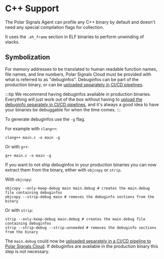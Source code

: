 # C++ Support

The Polar Signals Agent can profile any C++ binary by default and doesn't need any special compilation flags for collection.

It uses the `.eh_frame` section in ELF binaries to perform unwinding of stacks.

## Symbolization

For memory addresses to be translated to human readable function names, file names, and line numbers, Polar Signals Cloud must be provided with what is referred to as "debuginfos". Debuginfos can be part of the production binary, or can be [uploaded separately in CI/CD pipelines](/docs/uploading-debuginfos).

:::tip
We recommend having debuginfos available in production binaries. Everything will just work out of the box without having to [upload the debuginfo separately in CI/CD pipelines](/docs/uploading-debuginfos), and it's always a good idea to have your binaries be debuggable for when the time comes.
:::

To generate debuginfos use the `-g` flag.

For example with `clang++`:

```
clang++ main.c -o main -g
```

Or with `g++`:

```
g++ main.c -o main -g
```

If you want to not ship debuginfos in your production binaries you can now extract them from the binary, either with `objcopy` or `strip`.

With `objcopy`:

```
objcopy --only-keep-debug main main.debug # creates the main.debug file containing debuginfos
objcopy --strip-debug main # removes the debuginfo sections from the binary
```

Or with `strip`:

```
strip --only-keep-debug main.debug # creates the main.debug file containing debuginfos
strip --strip-debug --strip-unneeded # removes the debuginfo sections from the binary
```

The `main.debug` could now be [uploaded separately in a CI/CD pipeline to Polar Signals Cloud](/docs/uploading-debuginfos). If debuginfos are available in the production binary this step is not necessary.
